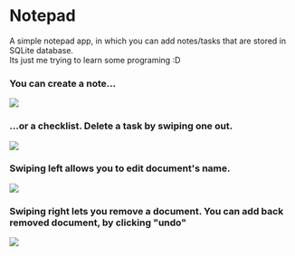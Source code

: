# Notepad
A simple notepad app, in which you can add notes/tasks that are stored in SQLite database.  
Its just me trying to learn some programing :D

### You can create a note...
<a href="https://imgflip.com/gif/3elwxe"><img src="https://i.imgflip.com/3elwxe.gif"/></a>  
### ...or a checklist. Delete a task by swiping one out.
<a href="https://imgflip.com/gif/3elwd7"><img src="https://i.imgflip.com/3elwd7.gif"/></a>  
### Swiping left allows you to edit document's name.
<a href="https://imgflip.com/gif/3elx4y"><img src="https://i.imgflip.com/3elx4y.gif"/></a>  
### Swiping right lets you remove a document. You can add back removed document, by clicking "undo"  
<a href="https://imgflip.com/gif/3elxcp"><img src="https://i.imgflip.com/3elxcp.gif"/></a>
